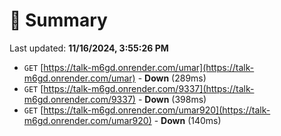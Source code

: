 # 📖 Summary
Last updated: **11/16/2024, 3:55:26 PM**

- `GET` [https://talk-m6gd.onrender.com/umar](https://talk-m6gd.onrender.com/umar) - **Down** (289ms)
- `GET` [https://talk-m6gd.onrender.com/9337](https://talk-m6gd.onrender.com/9337) - **Down** (398ms)
- `GET` [https://talk-m6gd.onrender.com/umar920](https://talk-m6gd.onrender.com/umar920) - **Down** (140ms)
